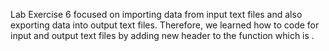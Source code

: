 Lab Exercise 6 focused on importing data from input text files and also exporting data into output text files. Therefore, we learned how to code for input and output text files by adding new header to the function which is <fstream>.
